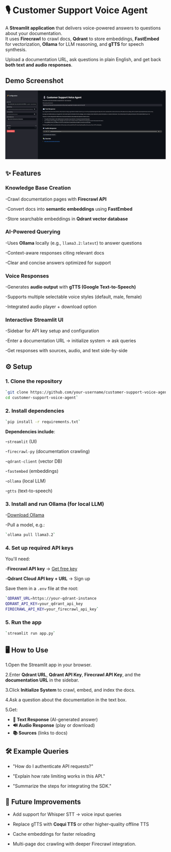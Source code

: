 # 🎙️ Customer Support Voice Agent

A **Streamlit application** that delivers voice-powered answers to questions about your documentation.\
It uses **Firecrawl** to crawl docs, **Qdrant** to store embeddings, **FastEmbed** for vectorization, **Ollama** for LLM reasoning, and **gTTS** for speech synthesis.

Upload a documentation URL, ask questions in plain English, and get back **both text and audio responses**.

## Demo Screenshot

![Screenshot](image.png)

## ✨ Features

### Knowledge Base Creation

-Crawl documentation pages with **Firecrawl API**

-Convert docs into **semantic embeddings** using **FastEmbed**

-Store searchable embeddings in **Qdrant vector database**

### AI-Powered Querying

-Uses **Ollama** locally (e.g., `llama3.2:latest`) to answer questions

-Context-aware responses citing relevant docs

-Clear and concise answers optimized for support

### Voice Responses

-Generates **audio output** with **gTTS (Google Text-to-Speech)**

-Supports multiple selectable voice styles (default, male, female)

-Integrated audio player + download option

### Interactive Streamlit UI

-Sidebar for API key setup and configuration

-Enter a documentation URL → initialize system → ask queries

-Get responses with sources, audio, and text side-by-side

## ⚙️ Setup

### 1\. Clone the repository

```bash
`git clone https://github.com/your-username/customer-support-voice-agent.git
cd customer-support-voice-agent`
```

### 2\. Install dependencies

```bash
`pip install -r requirements.txt`
```

**Dependencies include**:

-`streamlit` (UI)

-`firecrawl-py` (documentation crawling)

-`qdrant-client` (vector DB)

-`fastembed` (embeddings)

-`ollama` (local LLM)

-`gtts` (text-to-speech)

### 3\. Install and run Ollama (for local LLM)

-[Download Ollama](https://ollama.com/download)

-Pull a model, e.g.:

```bash
`ollama pull llama3.2`
```

### 4\. Set up required API keys

You'll need:

-**Firecrawl API key** → [Get free key](https://firecrawl.dev)

-**Qdrant Cloud API key + URL** → Sign up

Save them in a `.env` file at the root:

```bash
`QDRANT_URL=https://your-qdrant-instance
QDRANT_API_KEY=your_qdrant_api_key
FIRECRAWL_API_KEY=your_firecrawl_api_key`
```

### 5\. Run the app

```bash
`streamlit run app.py`
```

## 🖥️ How to Use

1.Open the Streamlit app in your browser.

2.Enter **Qdrant URL**, **Qdrant API Key**, **Firecrawl API Key**, and the **documentation URL** in the sidebar.

3.Click **Initialize System** to crawl, embed, and index the docs.

4.Ask a question about the documentation in the text box.

5.Get:

- **📖 Text Response** (AI-generated answer)
- **🔊 Audio Response** (play or download)
- **📚 Sources** (links to docs)

## 🛠️ Example Queries

- "How do I authenticate API requests?"

- "Explain how rate limiting works in this API."

- "Summarize the steps for integrating the SDK."

## 🔮 Future Improvements

- Add support for Whisper STT → voice input queries

- Replace gTTS with **Coqui TTS** or other higher-quality offline TTS

- Cache embeddings for faster reloading

- Multi-page doc crawling with deeper Firecrawl integration.
